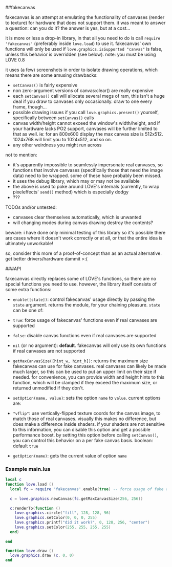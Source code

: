 ##fakecanvas

fakecanvas is an attempt at emulating the functionality of canvases (render to texture) for hardware that does not support them. it was meant to answer a question: can you do it? the answer is yes, but at a cost...

it is more or less a drop-in library, in that all you need to do is call `require 'fakecanvas'` (preferably inside `love.load`) to use it. fakecanvas' own functions will only be used if `love.graphics.isSupported "canvas"` is false, unless this behavior is overridden (see below). note: you must be using LÖVE 0.8

it uses (a few) screenshots in order to isolate drawing operations, which means there are some amusing drawbacks:

* `setCanvas()` is fairly expensive
* non zero-argument versions of canvas:clear() are really expensive
* each `setCanvas()` call will allocate several megs of ram, this isn't a huge deal if you draw to canvases only occasionally. draw to one every frame, though...
* possible drawing issues if you call `love.graphics.present()` yourself, specifically between `setCanvas()` calls
* canvas width/height cannot exceed the window's width/height, and if your hardware lacks PO2 support, canvases will be further limited to that as well. ie: for an 800x600 display the max canvas size is 512x512. 1024x768 will limit you to 1024x512, and so on.
* any other weirdness you might run across
 
not to mention:

* it's apparently impossible to seamlessly impersonate real canvases, so functions that involve canvases (specifically those that need the image data) need to be wrapped. some of these have probably been missed.
* it uses the debug library, which may or may not be available
* the above is used to poke around LÖVE's internals (currently, to wrap pixeleffects' `send()` method) which is especially dodgy
* ??? 

TODOs and/or untested:

* canvases clear themselves automatically, which is unwanted
* will changing modes during canvas drawing destroy the contents?

beware: i have done only minimal testing of this library so it's possible there are cases where it doesn't work correctly or at all, or that the entire idea is ultimately unworkable!

so, consider this more of a proof-of-concept than as an actual alternative. get better drivers/hardware dammit >:(

###API

fakecanvas directly replaces some of LÖVE's functions, so there are no special functions you need to use. however, the library itself consists of some extra functions:

* `enable([state])`: control fakecanvas' usage directly by passing the `state` argument. returns the module, for your chaining pleasure. `state` can be one of:
 * `true`: force usage of fakecanvas' functions even if real canvases are supported
 * `false`: disable canvas functions even if real canvases are supported
 * `nil` (or no argument): **default**. fakecanvas will only use its own functions if real canvases are not supported

* `getMaxCanvasSize([hint_w, hint_h])`: returns the maximum size fakecanvas can use for fake canvases. real canvases can likely be made much larger, so this can be used to put an upper limit on their size if needed. for convenience, you can provide width and height hints to this function, which will be clamped if they exceed the maximum size, or returned unmodified if they don't.

* `setOption(name, value)`: sets the option `name` to `value`. current options are:
 * `"vflip"`: use vertically-flipped texture coords for the canvas image, to match those of real canvases. visually this makes no difference, but does make a difference inside shaders. if your shaders are not sensitive to this information, you can disable this option and get a possible performance boost. by setting this option before calling `setCanvas()`, you can control this behavior on a per fake canvas basis. boolean: default `true`

* `getOption(name)`: gets the current value of option `name`
 
### Example main.lua

```lua
local c
function love.load () 
  local fc = require 'fakecanvas'.enable(true) -- force usage of fake canvases
  
  c = love.graphics.newCanvas(fc.getMaxCanvasSize(256, 256))
  
  c:renderTo(function () 
    love.graphics.circle("fill", 128, 128, 96)
    love.graphics.setColor(0, 0, 0, 255)
    love.graphics.printf("did it work?", 0, 128, 256, "center")
    love.graphics.setColor(255, 255, 255, 255)
  end)
  
end

function love.draw ()
  love.graphics.draw (c, 0, 0)
end
```